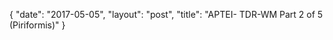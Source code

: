 {
   "date": "2017-05-05",
   "layout": "post",
   "title": "APTEI- TDR-WM Part 2 of 5 (Piriformis)"
}

